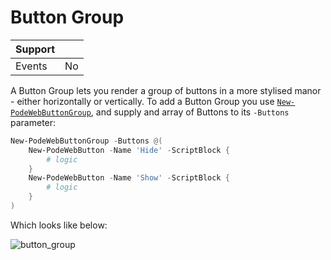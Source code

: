 # Button Group

| Support | |
| ------- |-|
| Events | No |

A Button Group lets you render a group of buttons in a more stylised manor - either horizontally or vertically. To add a Button Group you use [`New-PodeWebButtonGroup`](../../../Functions/Elements/New-PodeWebButtonGroup), and supply and array of Buttons to its `-Buttons` parameter:

```powershell
New-PodeWebButtonGroup -Buttons @(
    New-PodeWebButton -Name 'Hide' -ScriptBlock {
        # logic
    }
    New-PodeWebButton -Name 'Show' -ScriptBlock {
        # logic
    }
)
```

Which looks like below:

![button_group](../../../images/button_group.png)
